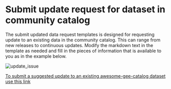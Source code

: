 # Submit update request for dataset in community catalog

The submit updated data request templates is designed for requesting update to an existing data in the community catalog. This can range from new releases to continuous updates. Modify the markdown text in the template as needed and fill in the pieces of information that is available to you as in the example below.

![update_issue](https://github.com/samapriya/awesome-gee-community-datasets/assets/6677629/5daa3fa4-0ec6-43ef-a50d-6663dfdfdb28)

[To submit a suggested update to an existing awesome-gee-catalog dataset use this link](https://github.com/samapriya/awesome-gee-community-datasets/issues/new?assignees=samapriya&labels=update&projects=&template=bup.yml&title=%5BDataset%2FTitle%5D%3A+)
